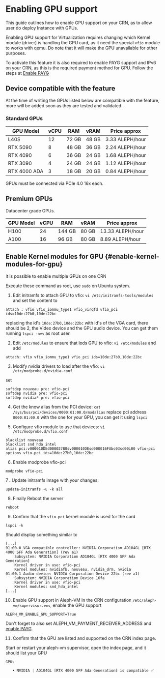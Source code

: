 # Enabling GPU support

This guide outlines how to enable GPU support on your CRN, as to allow user do deploy Instance with GPUs.

Enabling GPU support for Virtualization requires changing which Kernel module (driver) is handling the GPU card, as it need the special `vfio` module to works with qemu. Do note that it will make the GPU unavailable for other purposes.

To activate this feature it is also required to enable PAYG support and IPv6 on your CRN, as this is the required payment method for GPU. Follow the steps at [Enable PAYG](#enable-kernel-modules-for-gpu)

## Device compatible with the feature

At the time of writing the GPUs listed below are compatible with the feature, more will be added soon as they are tested and validated.

### Standard GPUs

| GPU Model    | vCPU | RAM   | vRAM  | Price approx    |
|--------------|------|-------|-------|-----------------|
| L40S         | 12   | 72 GB | 48 GB | 3.33 ALEPH/hour |
| RTX 5090     | 8    | 48 GB | 36 GB | 2.24 ALEPH/hour |
| RTX 4090     | 6    | 36 GB | 24 GB | 1.68 ALEPH/hour |
| RTX 3090     | 4    | 24 GB | 24 GB | 1.12 ALEPH/hour |
| RTX 4000 ADA | 3    | 18 GB | 20 GB | 0.84 ALEPH/hour |

GPUs must be connected via PCIe 4.0 16x each.

## Premium GPUs


Datacenter grade GPUs.

| GPU Model | vCPU | RAM    | vRAM  | Price approx     |
|-----------|------|--------|-------|------------------|
| H100      | 24   | 144 GB | 80 GB | 13.33 ALEPH/hour |
| A100      | 16   | 96 GB  | 80 GB | 8.89  ALEPH/hour |

## Enable Kernel modules for GPU {#enable-kernel-modules-for-gpu}
It is possible to enable multiple GPUs on one CRN

Execute these command as root, use `sudo` on Ubuntu system. 

1. Edit initramfs to attach GPU to vfio:
   `vi /etc/initramfs-tools/modules` and set the content to 
```
attach : vfio vfio_iommu_type1 vfio_virqfd vfio_pci ids=10de:27b0,10de:22bc
```

replacing the id's `10de:27b0,10de:22bc` with id's of the VGA card, there should be 2, the Video device and the GPU audio device.
You can get them running `lspci -nvv` as root user. 

2. Edit `/etc/modules` to ensure that lods GPU to vfio:
`vi /etc/modules` and add
```
attach: vfio vfio_iommu_type1 vfio_pci ids=10de:27b0,10de:22bc
```

3. Modify nvidia drivers to load after the vfio:
`vi /etc/modprobe.d/nvidia.conf`

set
```
softdep nouveau pre: vfio-pci
softdep nvidia pre: vfio-pci
softdep nvidia* pre: vfio-pci
```

4. Get the know alias from the PCI device:
`cat /sys/bus/pci/devices/0000:01:00.0/modalias`
replace pci address  `0000:01:00.0` with the one for your GPU, you can get it using `lspci` 

5. Configure vfio module to use that devices:
`vi /etc/modprobe.d/vfio.conf`

```
blacklist nouveau
blacklist snd_hda_intel
alias pci:v000010DEd000027B0sv000010DEsd000016FAbc03sc00i00 vfio-pci
options vfio-pci ids=10de:27b0,10de:22bc
```

6. Enable modprobe vfio-pci
```
modprobe vfio-pci
```

7 . Update initramfs image with your changes:
```shell
update-initramfs -u -k all
```

8. Finally Reboot the server
```shell
reboot
```

9. Confirm that the `vfio-pci` kernel module is used for the card
```shell
lspci -k
```

Should display something similar to
```
[...]
01:00.0 VGA compatible controller: NVIDIA Corporation AD104GL [RTX 4000 SFF Ada Generation] (rev a1)
	Subsystem: NVIDIA Corporation AD104GL [RTX 4000 SFF Ada Generation]
	Kernel driver in use: vfio-pci
	Kernel modules: nvidiafb, nouveau, nvidia_drm, nvidia
01:00.1 Audio device: NVIDIA Corporation Device 22bc (rev a1)
	Subsystem: NVIDIA Corporation Device 16fa
	Kernel driver in use: vfio-pci
	Kernel modules: snd_hda_intel
[...]
```

10. Enable GPU support in Aleph-VM
In the CRN configuration `/etc/aleph-vm/supervisor.env`, enable the GPU support
```
ALEPH_VM_ENABLE_GPU_SUPPORT=True
```

Don't forget to also set ALEPH_VM_PAYMENT_RECEIVER_ADDRESS and [enable PAYG](/nodes/compute/advanced/pay-as-you-go).

11. Confirm that the GPU are listed and supported on the CRN index page.

Start or restart your aleph-vm supervisor, open the index page, and it should list your GPU
```
GPUs

   • NVIDIA | AD104GL [RTX 4000 SFF Ada Generation] is compatible ✅
```